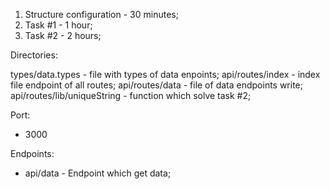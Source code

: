 1. Structure configuration - 30 minutes;
2. Task #1 - 1 hour;
3. Task #2 - 2 hours;

Directories:

types/data.types - file with types of data enpoints;
api/routes/index - index file endpoint of all routes;
api/routes/data - file of data endpoints write;
api/routes/lib/uniqueString - function which solve task #2;

Port:

- 3000

Endpoints:

- api/data - Endpoint which get data;

